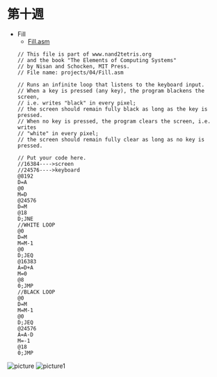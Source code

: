 # 第十週
* Fill
    * [Fill.asm](https://github.com/www-abcdefg/co109a/tree/master/04/fill/Fill.asm)
    ```
    // This file is part of www.nand2tetris.org
    // and the book "The Elements of Computing Systems"
    // by Nisan and Schocken, MIT Press.
    // File name: projects/04/Fill.asm

    // Runs an infinite loop that listens to the keyboard input.
    // When a key is pressed (any key), the program blackens the screen,
    // i.e. writes "black" in every pixel;
    // the screen should remain fully black as long as the key is pressed. 
    // When no key is pressed, the program clears the screen, i.e. writes
    // "white" in every pixel;
    // the screen should remain fully clear as long as no key is pressed.

    // Put your code here.
    //16384---->screen
    //24576---->keyboard
    @8192               
    D=A               
    @0                
    M=D                
    @24576
    D=M
    @18                  
    D;JNE            
    //WHITE LOOP
    @0
    D=M               
    M=M-1                
    @0              
    D;JEQ           
    @16383          
    A=D+A                
    M=0              
    @8                
    0;JMP           
    //BLACK LOOP
    @0
    D=M
    M=M-1
    @0
    D;JEQ            
    @24576
    A=A-D
    M=-1
    @18
    0;JMP  
    ```

![picture](https://github.com/www-abcdefg/co109a/blob/master/04/fill/HW9.jpg)
![picture1](https://github.com/www-abcdefg/co109a/blob/master/04/fill/HW9-1.jpg)